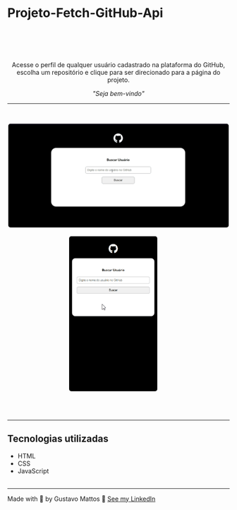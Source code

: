 # Projeto-Fetch-GitHub-Api
<h1 align="center">
  <br>
</h1>

<p align="center">Acesse o perfil de qualquer usuário cadastrado na plataforma do GitHub, escolha um repositório e clique para ser direcionado para a página do projeto.</p>

<p align="center"><i>"Seja bem-vindo"</i></p>

<hr><br>

<p align="center">
  <kbd>
    <img width="500" style="border-radius: 5px" src="src/gif/gif-window.gif" alt="Desktop Xavantes Shop">
  </kbd>
  &nbsp;&nbsp;&nbsp;&nbsp;
  <kbd><br>
    <img width="200" style="border-radius: 5px" src="src/gif/gif-smart.gif" alt="Smart Xavantes Shop">
  </kbd>
  &nbsp;&nbsp;&nbsp;&nbsp;
</p><br><br><hr>


## Tecnologias utilizadas
- HTML
- CSS
- JavaScript
<br><br>
<hr>

Made with 💙 by Gustavo Mattos 👋 [See my LinkedIn](linkedin.com/in/guh-mattos/)



